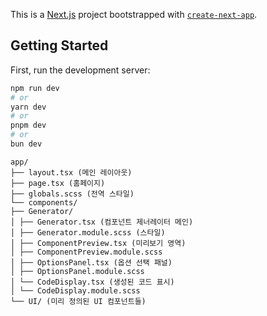 This is a [Next.js](https://nextjs.org) project bootstrapped with [`create-next-app`](https://nextjs.org/docs/app/api-reference/cli/create-next-app).

## Getting Started

First, run the development server:

```bash
npm run dev
# or
yarn dev
# or
pnpm dev
# or
bun dev
```

```
app/
├── layout.tsx (메인 레이아웃)
├── page.tsx (홈페이지)
├── globals.scss (전역 스타일)
└── components/
├── Generator/
│ ├── Generator.tsx (컴포넌트 제너레이터 메인)
│ ├── Generator.module.scss (스타일)
│ ├── ComponentPreview.tsx (미리보기 영역)
│ ├── ComponentPreview.module.scss
│ ├── OptionsPanel.tsx (옵션 선택 패널)
│ ├── OptionsPanel.module.scss
│ └── CodeDisplay.tsx (생성된 코드 표시)
│ └── CodeDisplay.module.scss
└── UI/ (미리 정의된 UI 컴포넌트들)
```
